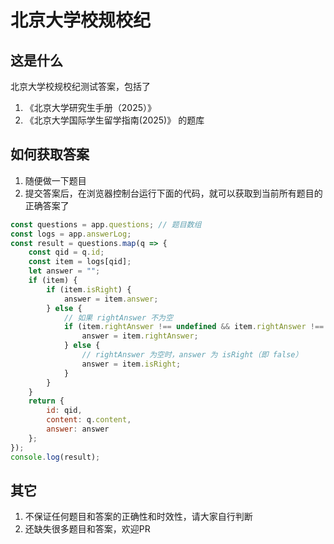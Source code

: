 # 北京大学校规校纪
## 这是什么
北京大学校规校纪测试答案，包括了
1. 《北京大学研究生手册（2025）》
2. 《北京大学国际学生留学指南(2025)》
的题库

## 如何获取答案
1. 随便做一下题目
2. 提交答案后，在浏览器控制台运行下面的代码，就可以获取到当前所有题目的正确答案了
```javascript
const questions = app.questions; // 题目数组
const logs = app.answerLog;
const result = questions.map(q => {
    const qid = q.id;
    const item = logs[qid];
    let answer = "";
    if (item) {
        if (item.isRight) {
            answer = item.answer;
        } else {
            // 如果 rightAnswer 不为空
            if (item.rightAnswer !== undefined && item.rightAnswer !== "") {
                answer = item.rightAnswer;
            } else {
                // rightAnswer 为空时，answer 为 isRight（即 false）
                answer = item.isRight;
            }
        }
    }
    return {
        id: qid,
        content: q.content,
        answer: answer
    };
});
console.log(result);

```
## 其它
1. 不保证任何题目和答案的正确性和时效性，请大家自行判断
2. 还缺失很多题目和答案，欢迎PR